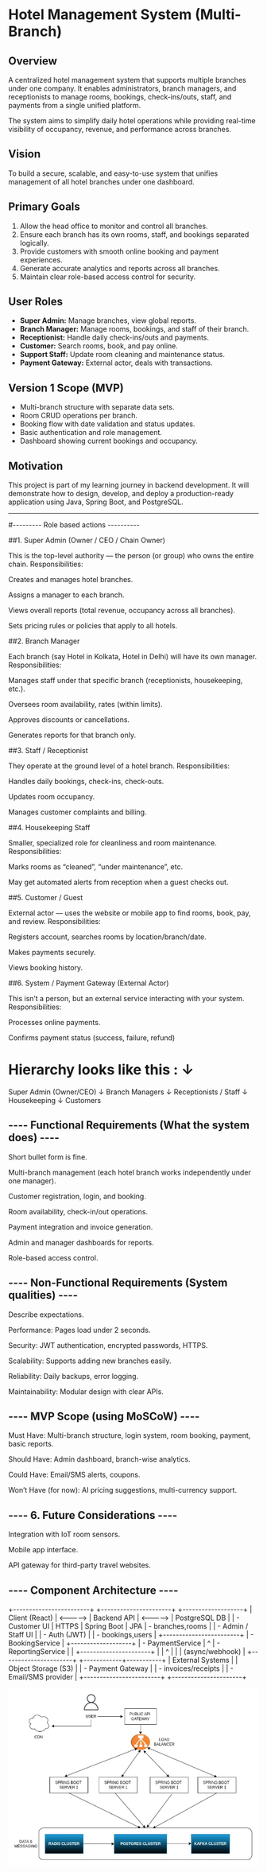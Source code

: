 # Hotel Management System (Multi-Branch)

## Overview
A centralized hotel management system that supports multiple branches under one company.
It enables administrators, branch managers, and receptionists to manage rooms, bookings,
check-ins/outs, staff, and payments from a single unified platform.

The system aims to simplify daily hotel operations while providing real-time visibility
of occupancy, revenue, and performance across branches.


## Vision
To build a secure, scalable, and easy-to-use system that unifies management
of all hotel branches under one dashboard.

## Primary Goals
1. Allow the head office to monitor and control all branches.
2. Ensure each branch has its own rooms, staff, and bookings separated logically.
3. Provide customers with smooth online booking and payment experiences.
4. Generate accurate analytics and reports across all branches.
5. Maintain clear role-based access control for security.

## User Roles
- **Super Admin:** Manage branches, view global reports.
- **Branch Manager:** Manage rooms, bookings, and staff of their branch.
- **Receptionist:** Handle daily check-ins/outs and payments.
- **Customer:** Search rooms, book, and pay online.
- **Support Staff:** Update room cleaning and maintenance status.
- **Payment Gateway:** External actor, deals with transactions.

## Version 1 Scope (MVP)
- Multi-branch structure with separate data sets.
- Room CRUD operations per branch.
- Booking flow with date validation and status updates.
- Basic authentication and role management.
- Dashboard showing current bookings and occupancy.

## Motivation
This project is part of my learning journey in backend development.
It will demonstrate how to design, develop, and deploy a production-ready application using
Java, Spring Boot, and PostgreSQL.

-------------------------------------------------------------------------------------------
#--------- Role based actions ----------

##1. Super Admin (Owner / CEO / Chain Owner)

This is the top-level authority — the person (or group) who owns the entire chain.
Responsibilities:

Creates and manages hotel branches.

Assigns a manager to each branch.

Views overall reports (total revenue, occupancy across all branches).

Sets pricing rules or policies that apply to all hotels.

##2. Branch Manager

Each branch (say Hotel in Kolkata, Hotel in Delhi) will have its own manager.
Responsibilities:

Manages staff under that specific branch (receptionists, housekeeping, etc.).

Oversees room availability, rates (within limits).

Approves discounts or cancellations.

Generates reports for that branch only.

##3. Staff / Receptionist

They operate at the ground level of a hotel branch.
Responsibilities:

Handles daily bookings, check-ins, check-outs.

Updates room occupancy.

Manages customer complaints and billing.

##4. Housekeeping Staff

Smaller, specialized role for cleanliness and room maintenance.
Responsibilities:

Marks rooms as “cleaned”, “under maintenance”, etc.

May get automated alerts from reception when a guest checks out.

##5. Customer / Guest

External actor — uses the website or mobile app to find rooms, book, pay, and review.
Responsibilities:

Registers account, searches rooms by location/branch/date.

Makes payments securely.

Views booking history.

##6. System / Payment Gateway (External Actor)

This isn’t a person, but an external service interacting with your system.
Responsibilities:

Processes online payments.

Confirms payment status (success, failure, refund)

# Hierarchy looks like this : ↓

Super Admin (Owner/CEO)
        ↓
  Branch Managers
        ↓
Receptionists / Staff
        ↓
 Housekeeping
        ↓
   Customers
   
   
## ---- Functional Requirements (What the system does) ---- 

Short bullet form is fine.

Multi-branch management (each hotel branch works independently under one manager).

Customer registration, login, and booking.

Room availability, check-in/out operations.

Payment integration and invoice generation.

Admin and manager dashboards for reports.

Role-based access control.

## ---- Non-Functional Requirements (System qualities) ----

Describe expectations.

Performance: Pages load under 2 seconds.

Security: JWT authentication, encrypted passwords, HTTPS.

Scalability: Supports adding new branches easily.

Reliability: Daily backups, error logging.

Maintainability: Modular design with clear APIs.

## ---- MVP Scope (using MoSCoW) ----

Must Have: Multi-branch structure, login system, room booking, payment, basic reports.

Should Have: Admin dashboard, branch-wise analytics.

Could Have: Email/SMS alerts, coupons.

Won’t Have (for now): AI pricing suggestions, multi-currency support.



## ---- 6. Future Considerations ----

Integration with IoT room sensors.

Mobile app interface.

API gateway for third-party travel websites.

## ---- Component Architecture ----

+------------------------+         +----------------------+         +-------------------+
|   Client (React)       | <-----> |   Backend API        | <-----> |   PostgreSQL DB   |
|  - Customer UI         |  HTTPS  |  Spring Boot         |   JPA   |  - branches,rooms |
|  - Admin / Staff UI    |         |  - Auth (JWT)        |         |  - bookings,users |
+------------------------+         |  - BookingService    |         +-------------------+
                                   |  - PaymentService    |                   ^
                                   |  - ReportingService  |                   |
                                   +----------------------+                   |
                                            |   ^                             |
                                            |   | (async/webhook)             |
                                    +----------------------+    +------------+-----------+
                                    |  External Systems     |    |  Object Storage (S3)  |
                                    |  - Payment Gateway    |    |  - invoices/receipts  |
                                    |  - Email/SMS provider |    +------------------------+
                                    +----------------------+

 
![System Design Diagram](./asset/system_design.png)
